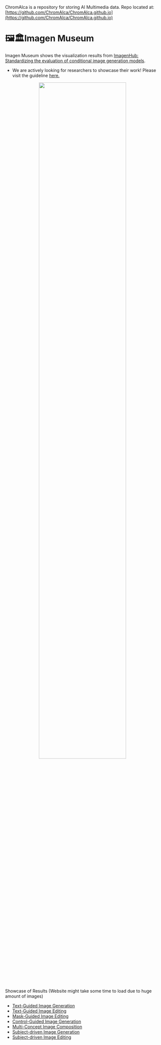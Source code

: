 ChromAIca is a repository for storing AI Multimedia data.
Repo located at: [https://github.com/ChromAIca/ChromAIca.github.io](https://github.com/ChromAIca/ChromAIca.github.io)

# 🖼️🏛️Imagen Museum

Imagen Museum shows the visualization results from [ImagenHub: Standardizing the evaluation of conditional image generation models](https://tiger-ai-lab.github.io/ImagenHub/).
* We are actively looking for researchers to showcase their work! Please visit the guideline [here.](https://imagenhub.readthedocs.io/en/latest/Guidelines/imagenmuseum.html)
<div align="center">
<img src="https://i.imgur.com/Lu5sQKf.png" width="75%">
 </div>
 
Showcase of Results (Website might take some time to load due to huge amount of images)
* [Text-Guided Image Generation](https://chromaica.github.io/Museum/ImagenHub_Text-Guided_IG)
* [Text-Guided Image Editing](https://chromaica.github.io/Museum/ImagenHub_Text-Guided_IE)
* [Mask-Guided Image Editing](https://chromaica.github.io/Museum/ImagenHub_Mask-Guided_IE)
* [Control-Guided Image Generation](https://chromaica.github.io/Museum/ImagenHub_Control-Guided_IG)
* [Multi-Concept Image Composition](https://chromaica.github.io/Museum/ImagenHub_Multi-Concept_IC)
* [Subject-driven Image Generation](https://chromaica.github.io/Museum/ImagenHub_Subject-Driven_IG)
* [Subject-driven Image Editing](https://chromaica.github.io/Museum/ImagenHub_Subject-Driven_IE)
